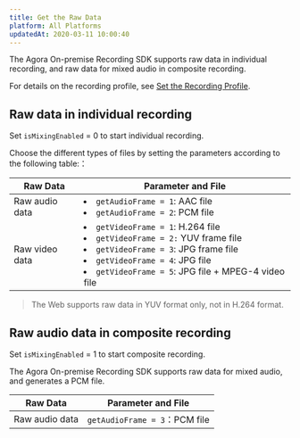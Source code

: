 ```yaml
---
title: Get the Raw Data
platform: All Platforms
updatedAt: 2020-03-11 10:00:40
---
```

The Agora On-premise Recording SDK supports raw data in individual recording, and raw data for mixed audio in composite recording.

For details on the recording profile, see [Set the Recording Profile](/en/Recording/recording_profile).

## Raw data in individual recording

Set <code>isMixingEnabled</code> = 0 to start individual recording.

Choose the different types of files by setting the parameters according to the following table:：

| **Raw Data**        | **Parameter and File**                                      |
| ------------------- | ------------------------------------------------------------ |
| Raw audio data  | <li>`getAudioFrame = 1`: AAC file<li>`getAudioFrame = 2`: PCM file |
| Raw video data  | <li>`getVideoFrame = 1`: H.264 file<li>`getVideoFrame = 2:` YUV frame file<li>`getVideoFrame = 3`: JPG frame file<li>`getVideoFrame = 4`: JPG file<li>`getVideoFrame = 5`: JPG file + MPEG-4 video file |

> The Web supports raw data in YUV format only, not in H.264 format.

## Raw audio data in composite recording
	
Set <code>isMixingEnabled</code> = 1 to start composite recording.

The Agora On-premise Recording SDK supports raw data for mixed audio, and generates a PCM file.

| **Raw Data**        |**Parameter and File**                                             |
| ------------------- | ------------------------------------------------------------ |
| Raw audio data         | `getAudioFrame = 3`：PCM file |
